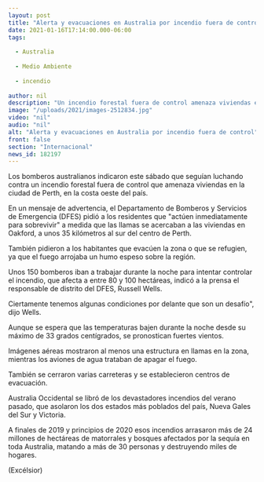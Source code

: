 ```yaml
---
layout: post
title: "Alerta y evacuaciones en Australia por incendio fuera de control"
date: 2021-01-16T17:14:00.000-06:00
tags:
  
  - Australia
  
  - Medio Ambiente
  
  - incendio
  
author: nil
description: "Un incendio forestal fuera de control amenaza viviendas en la ciudad de Perth, obligando a las autoridades a ordenar la evacuación de residentes ante la proximidad de las llamas"
image: "/uploads/2021/images-2512834.jpg"
video: "nil"
audio: "nil"
alt: "Alerta y evacuaciones en Australia por incendio fuera de control"
front: false
section: "Internacional"
news_id: 182197
---
```


Los bomberos australianos indicaron este sábado que seguían luchando contra un incendio forestal fuera de control que amenaza viviendas en la ciudad de Perth, en la costa oeste del país.

En un mensaje de advertencia, el Departamento de Bomberos y Servicios de Emergencia (DFES) pidió a los residentes que "actúen inmediatamente para sobrevivir" a medida que las llamas se acercaban a las viviendas en Oakford, a unos 35 kilómetros al sur del centro de Perth.

También pidieron a los habitantes que evacúen la zona o que se refugien, ya que el fuego arrojaba un humo espeso sobre la región.

Unos 150 bomberos iban a trabajar durante la noche para intentar controlar el incendio, que afecta a entre 80 y 100 hectáreas, indicó a la prensa el responsable de distrito del DFES, Russell Wells.

Ciertamente tenemos algunas condiciones por delante que son un desafío", dijo Wells.

Aunque se espera que las temperaturas bajen durante la noche desde su máximo de 33 grados centígrados, se pronostican fuertes vientos.

Imágenes aéreas mostraron al menos una estructura en llamas en la zona, mientras los aviones de agua trataban de apagar el fuego.

También se cerraron varias carreteras y se establecieron centros de evacuación.

Australia Occidental se libró de los devastadores incendios del verano pasado, que asolaron los dos estados más poblados del país, Nueva Gales del Sur y Victoria.

A finales de 2019 y principios de 2020 esos incendios arrasaron más de 24 millones de hectáreas de matorrales y bosques afectados por la sequía en toda Australia, matando a más de 30 personas y destruyendo miles de hogares.

(Excélsior)